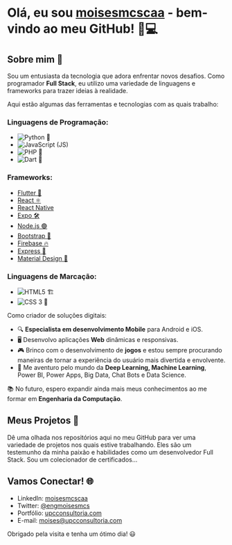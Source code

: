 # Olá, eu sou [moisesmcscaa](https://github.com/moisesmcscaa) - bem-vindo ao meu GitHub! 🚀💻

## Sobre mim 📖
Sou um entusiasta da tecnologia que adora enfrentar novos desafios. Como programador **Full Stack**, eu utilizo uma variedade de linguagens e frameworks para trazer ideias à realidade.

Aqui estão algumas das ferramentas e tecnologias com as quais trabalho:

### Linguagens de Programação:
- ![Python 🐍](https://img.shields.io/badge/Python-000?style=for-the-badge&logo=python)
- ![JavaScript (JS)](https://img.shields.io/badge/JavaScript-000?style=for-the-badge&logo=javascript)
- ![PHP 🐘](https://img.shields.io/badge/PHP-777BB4?logo=php&logoColor=white&style=for-the-badge)
- ![Dart 🎯](https://dart.dev/assets/img/logo/logo-white-text.svg)

### Frameworks:
- [Flutter 🦋](https://storage.googleapis.com/cms-storage-bucket/ec64036b4eacc9f3fd73.svg)
- [React ⚛️](https://img.shields.io/badge/React-20232A?logo=react&logoColor=61DAFB&style=for-the-badge)
- [React Native](https://reactnative.dev/img/header_logo.svg)
- [Expo 🛠️](https://miro.medium.com/v2/resize:fit:640/format:webp/1*wPKZnE6XTw-wtH2k-KARPg.png)
- [Node.js 🟢](https://img.shields.io/badge/Node.js-43853D?logo=node.js&logoColor=white&style=for-the-badge)
- [Bootstrap 🌟](https://getbootstrap.com/docs/5.3/assets/brand/bootstrap-logo-shadow.png)
- [Firebase 🔥](https://blogger.googleusercontent.com/img/b/R29vZ2xl/AVvXsEjwlN7V_6GKkcCeVNo3I_IOl177hIQg9uXNdrK3WPSJ8xhzbD5BRuAVYUc0ebj7yVtlZ2w3KLSwXH0Z5Ezh5OSnin7FJL8QQh3cbvH1BHZbyX3Z6XMmPuqYIJq8_PMh2JAiUVKAiLcZxIIE/s320/image00.png)
- [Express 🚂](https://upload.wikimedia.org/wikipedia/commons/6/64/Expressjs.png)
- [Material Design 🎨](https://scontent.fthe2-1.fna.fbcdn.net/v/t39.30808-1/327205055_715100203348841_7070042501233726481_n.png?stp=dst-png_s200x200&_nc_cat=106&ccb=1-7&_nc_sid=5f2048&_nc_ohc=ML_Ge1TJ--YQ7kNvgHwZ7y-&_nc_ht=scontent.fthe2-1.fna&oh=00_AfAAFMsUKCZXHIKmfLGEyvjuSYN-4pfyJKu7lFwaZplNhg&oe=664072BE)

### Linguagens de Marcação:
- ![HTML5 🏗](https://img.shields.io/badge/HTML5-000?style=for-the-badge&logo=html5)
- ![CSS 3 🎨](https://img.shields.io/badge/CSS-239120?logo=css3&logoColor=white&style=for-the-badge)

Como criador de soluções digitais:

- 🔍 **Especialista em desenvolvimento Mobile** para Android e iOS.
- 🖥️ Desenvolvo aplicações **Web** dinâmicas e responsivas.
- 🎮 Brinco com o desenvolvimento de **jogos** e estou sempre procurando maneiras de tornar a experiência do usuário mais divertida e envolvente.
- 🧠 Me aventuro pelo mundo da **Deep Learning, Machine Learning**, Power BI, Power Apps, Big Data, Chat Bots e Data Science.

📚 No futuro, espero expandir ainda mais meus conhecimentos ao me formar em **Engenharia da Computação**.

## Meus Projetos 💼
Dê uma olhada nos repositórios aqui no meu GitHub para ver uma variedade de projetos nos quais estive trabalhando. Eles são um testemunho da minha paixão e habilidades como um desenvolvedor Full Stack. Sou um colecionador de certificados...

## Vamos Conectar! 🌐

- LinkedIn: [moisesmcscaa](https://www.linkedin.com/in/moisesmcscaa/)
- Twitter: [@engmoisesmcs](https://twitter.com/engmoisesmcs)
- Portfólio: [upcconsultoria.com](https://upcconsultoria.com/)
- E-mail: [moises@upcconsultoria.com](mailto:moises@upcconsultoria.com)

Obrigado pela visita e tenha um ótimo dia! 😃
